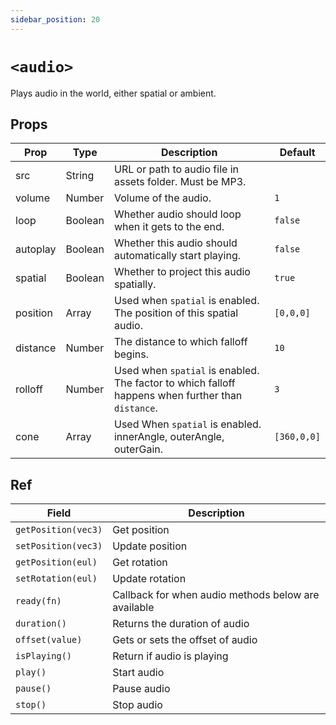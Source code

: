 ```yaml
---
sidebar_position: 20
---
```


# `<audio>`

Plays audio in the world, either spatial or ambient.

## Props

| Prop     | Type    | Description                                                                                       | Default     |
| -------- | ------- | ------------------------------------------------------------------------------------------------- | ----------- |
| src      | String  | URL or path to audio file in assets folder. Must be MP3.                                          |
| volume   | Number  | Volume of the audio.                                                                              | `1`         |
| loop     | Boolean | Whether audio should loop when it gets to the end.                                                | `false`     |
| autoplay | Boolean | Whether this audio should automatically start playing.                                            | `false`     |
| spatial  | Boolean | Whether to project this audio spatially.                                                          | `true`      |
| position | Array   | Used when `spatial` is enabled. The position of this spatial audio.                               | `[0,0,0]`   |
| distance | Number  | The distance to which falloff begins.                                                             | `10`        |
| rolloff  | Number  | Used when `spatial` is enabled. The factor to which falloff happens when further than `distance`. | `3`         |
| cone     | Array   | Used When `spatial` is enabled. innerAngle, outerAngle, outerGain.                                | `[360,0,0]` |

## Ref

| Field               | Description                                         |
| ------------------- | --------------------------------------------------- |
| `getPosition(vec3)` | Get position                                        |
| `setPosition(vec3)` | Update position                                     |
| `getPosition(eul)`  | Get rotation                                        |
| `setRotation(eul)`  | Update rotation                                     |
| `ready(fn)`         | Callback for when audio methods below are available |
| `duration()`        | Returns the duration of audio                       |
| `offset(value)`     | Gets or sets the offset of audio                    |
| `isPlaying()`       | Return if audio is playing                          |
| `play()`            | Start audio                                         |
| `pause()`           | Pause audio                                         |
| `stop()`            | Stop audio                                          |
